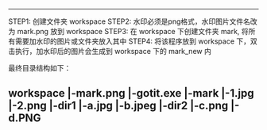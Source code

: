 ----------------------------------------------------
STEP1: 创建文件夹 workspace
STEP2: 水印必须是png格式，水印图片文件名改为 mark.png 放到 workspace
STEP3: 在 workspace 下创建文件夹 mark, 将所有需要加水印的图片或文件夹放入其中
STEP4: 将该程序放到 workspace 下，双击执行，加水印后的图片会生成到 workspace 下的 mark_new 内

最终目录结构如下：

workspace
|-mark.png
|-gotit.exe
|-mark
  |-1.jpg
  |-2.png
  |-dir1
    |-a.jpg
    |-b.jpeg
  |-dir2
    |-c.png
    |-d.PNG
----------------------------------------------------